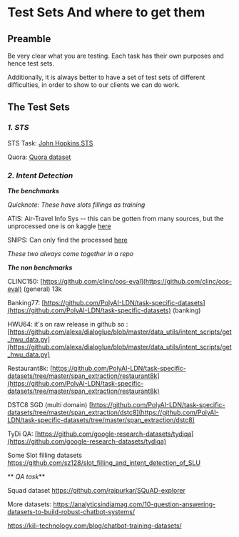 # Test Sets And where to get them

## **Preamble**
Be very clear what you are testing. Each task has their own purposes and hence test sets. 

Additionally, it is always better to have a set of test sets of different difficulties, in order to show to our clients we can do work. 

## **The Test Sets** 

### _1. STS_ 

 STS Task: [John Hopkins STS](https://github.com/AndriyMulyar/semantic-text-similarity/tree/master/semantic_text_similarity/data/sts_b)

 Quora: [Quora dataset](https://www.kaggle.com/c/quora-question-pairs/data)

### _2. Intent Detection_

**_The benchmarks_**

_Quicknote: These have slots fillings as training_

ATIS: Air-Travel Info Sys --  this can be gotten from many sources, but the unprocessed one is on kaggle [here](https://www.kaggle.com/hassanamin/atis-airlinetravelinformationsystem?select=atis_intents_train.csv)

SNIPS: Can only find the processed [here](https://github.com/MiuLab/SlotGated-SLU/tree/master/data)

_These two always come together in a repo_

**_The non benchmarks_**

CLINC150: [https://github.com/clinc/oos-eval](https://github.com/clinc/oos-eval)  (general) 13k

Banking77: [https://github.com/PolyAI-LDN/task-specific-datasets](https://github.com/PolyAI-LDN/task-specific-datasets) (banking)

HWU64: it's on raw release in github so : [https://github.com/alexa/dialoglue/blob/master/data_utils/intent_scripts/get_hwu_data.py](https://github.com/alexa/dialoglue/blob/master/data_utils/intent_scripts/get_hwu_data.py) 

Restaurant8k: [https://github.com/PolyAI-LDN/task-specific-datasets/tree/master/span_extraction/restaurant8k](https://github.com/PolyAI-LDN/task-specific-datasets/tree/master/span_extraction/restaurant8k) 

DSTC8 SGD (multi domain) [https://github.com/PolyAI-LDN/task-specific-datasets/tree/master/span_extraction/dstc8](https://github.com/PolyAI-LDN/task-specific-datasets/tree/master/span_extraction/dstc8)  

TyDi QA: [https://github.com/google-research-datasets/tydiqa](https://github.com/google-research-datasets/tydiqa)

Some Slot filling datasets https://github.com/sz128/slot_filling_and_intent_detection_of_SLU 


** _QA task_**

Squad dataset
https://github.com/rajpurkar/SQuAD-explorer 

More datasets:
https://analyticsindiamag.com/10-question-answering-datasets-to-build-robust-chatbot-systems/ 

https://kili-technology.com/blog/chatbot-training-datasets/ 